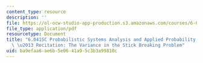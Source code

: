 ```yaml
---
content_type: resource
description: ''
file: https://ol-ocw-studio-app-production.s3.amazonaws.com/courses/6-041sc-probabilistic-systems-analysis-and-applied-probability-fall-2013/ba9efaa6ae6b5e0641a95c3b3a99810c_MIT6_041SCF13_The_Variance_in_the_Stick_Breaking_Problem_300k.pdf
file_type: application/pdf
resourcetype: Document
title: "6.041SC Probabilistic Systems Analysis and Applied Probability, Fall 2013Transcript\
  \ \u2013 Recitation: The Variance in the Stick Breaking Problem"
uid: ba9efaa6-ae6b-5e06-41a9-5c3b3a99810c
---
```

